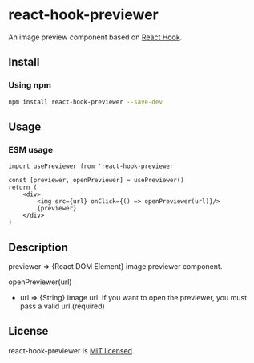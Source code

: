 # react-hook-previewer
An image preview component based on [React Hook](https://reactjs.org/docs/hooks-intro.html).

## Install
### Using npm
```bash
npm install react-hook-previewer --save-dev
```

## Usage
### ESM usage
```
import usePreviewer from 'react-hook-previewer'

const [previewer, openPreviewer] = usePreviewer()
return (
    <div>
        <img src={url} onClick={() => openPreviewer(url)}/>
        {previewer}
    </div>
)
```

## Description

previewer => {React DOM Element} image previewer component.

openPreviewer(url)
- url => {String} image url. If you want to open the previewer, you must pass a valid url.(required)

## License
react-hook-previewer is [MIT licensed](https://github.com/AmoyDreamer/react-hook-previewer/blob/master/LICENSE).
